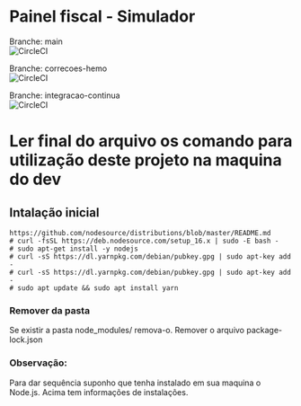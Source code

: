 # Painel fiscal - Simulador

Branche: main \
![CircleCI](https://img.shields.io/circleci/build/github/MattMello88/simulador)

Branche: correcoes-hemo \
![CircleCI](https://img.shields.io/circleci/build/github/MattMello88/simulador/correcoes-hemo)

Branche: integracao-continua \
![CircleCI](https://img.shields.io/circleci/build/github/MattMello88/simulador/integracao-continua)

# Ler final do arquivo os comando para utilização deste projeto na maquina do dev


## Intalação inicial


```
https://github.com/nodesource/distributions/blob/master/README.md
# curl -fsSL https://deb.nodesource.com/setup_16.x | sudo -E bash -
# sudo apt-get install -y nodejs
# curl -sS https://dl.yarnpkg.com/debian/pubkey.gpg | sudo apt-key add -
# curl -sS https://dl.yarnpkg.com/debian/pubkey.gpg | sudo apt-key add -
# sudo apt update && sudo apt install yarn
```

### Remover da pasta

Se existir a pasta node_modules/ remova-o.
Remover o arquivo package-lock.json

### Observação:

Para dar sequência suponho que tenha instalado em sua maquina o Node.js.
Acima tem informações de instalações.
